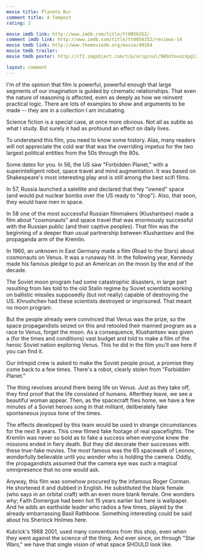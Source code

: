 ```yaml
---
movie title: Planeta Bur
comment title: A Tempest
rating: 2

movie imdb link: http://www.imdb.com/title/tt0056352/
comment imdb link: http://www.imdb.com/title/tt0056352/reviews-14
movie tmdb link: http://www.themoviedb.org/movie/49164
movie tmdb trailer: 
movie tmdb poster: http://cf2.imgobject.com/t/p/original/9WSUtouszXpglZw6kq2dxQ7Reqx.jpg

layout: comment
---
```


I'm of the opinion that film is powerful, powerful enough that large segments of our imagination is guided by cinematic relationships. That even the nature of reasoning is affected, even as deeply as how we reinvent practical logic. There are lots of examples to show and arguments to be made -- they are in a collection I am incubating.

Science fiction is a special case, at once more obvious. Not all as subtle as what I study. But surely it had as profound an effect on daily lives.

To understand this film, you need to know some history. Alas, many readers will not appreciate the cold war that was the overriding impetus for the two largest political entities from the 50s through the 80s.

Some dates for you. In 56, the US saw "Forbidden Planet," with a superintelligent robot, space travel and mind augmentation. It was based on Shakespeare's most interesting play and is still among the best scifi films.

In 57, Russia launched a satellite and declared that they "owned" space (and would put nuclear bombs over the US ready to "drop"). Also, that soon, they would have men in space.

In 58 one of the most successful Russian filmmakers (Klushantsev) made a film about "cosmonauts" and space travel that was enormously successful with the Russian public (and their captive peoples). That film was the beginning of a deeper than usual partnership between Klushantsev and the propaganda arm of the Kremlin.

In 1960, an unknown in East Germany made a film (Road to the Stars) about cosmonauts on Venus. It was a runaway hit. In the following year, Kennedy made his famous pledge to put an American on the moon by the end of the decade.

The Soviet moon program had some catastrophic disasters, in large part resulting from lies told to the old Stalin regime by Soviet scientists working on ballistic missiles supposedly (but not really) capable of destroying the US. Khrushchev had these scientists destroyed or imprisoned. That meant no moon program.

But the people already were convinced that Venus was the prize, so the space propagandists seized on this and retooled their manned program as a race to Venus, forget the moon. As a consequence, Klushantsev was given a (for the times and conditions) vast budget and told to make a film of the heroic Soviet nation exploring Venus. This he did in the film you'll see here if you can find it.

Our intrepid crew is asked to make the Soviet people proud, a promise they come back to a few times. There's a robot, clearly stolen from "Forbidden Planet."

The thing revolves around there being life on Venus. Just as they take off, they find proof that the life consisted of humans. Afterthey leave, we see a beautiful woman appear. Then, as the spacecraft flies home, we have a few minutes of a Soviet heroes song in that militant, deliberately fake spontaneous joyous tone of the times.

The effects developed by this team would be used in strange circumstances for the next 8 years. This crew filmed fake footage of real spaceflights. The Kremlin was never so bold as to fake a success when everyone knew the missions ended in fiery death. But they did decorate their successes with these true-fake movies. The most famous was the 65 spacewalk of Leonov, wonderfully believable until you wonder who is holding the camera. Oddly, the propagandists assumed that the camera eye was such a magical omnipresence that no one would ask.

Anyway, this film was somehow procured by the infamous Roger Corman. He shortened it and dubbed in English. He substituted the blank female (who says in an orbital craft) with an even more blank female. One wonders why; Faith Domergue had been hot 15 years earlier but here is wallpaper. And he adds an earthside leader who radios a few times, played by the already embarrassing Basil Rathbone. Something interesting could be said about his Sherlock Holmes here.

Kubrick's 1968 2001, used many conventions from this shop, even when they went against the science of the thing. And ever since, on through "Star Wars," we have that single vision of what space SHOULD look like.